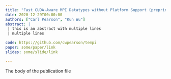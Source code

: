 ```yaml
---
title: "Fast CUDA-Aware MPI Datatypes without Platform Support (preprint)"
date: 2020-12-29T00:00:00
authors: ["Carl Pearson", "Kun Wu"]
abstract: |
 | this is an abstract with multiple lines
 | multiple lines

code: https://github.com/cwpearson/tempi
paper: some/paper/link
slides: some/slide/link

---
```


The body of the publication file